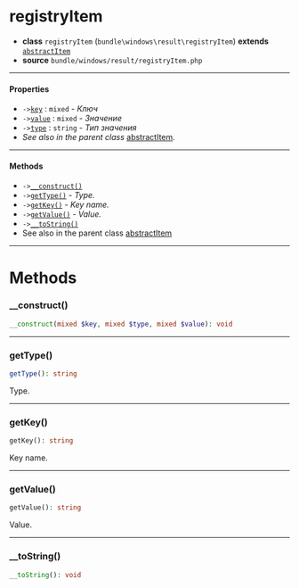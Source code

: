 # registryItem

- **class** `registryItem` (`bundle\windows\result\registryItem`) **extends** [`abstractItem`](classes/bundle/windows/result/abstractItem.md)
- **source** `bundle/windows/result/registryItem.php`

---

#### Properties

- `->`[`key`](#prop-key) : `mixed` - _Ключ_
- `->`[`value`](#prop-value) : `mixed` - _Значение_
- `->`[`type`](#prop-type) : `string` - _Тип значения_
- *See also in the parent class* [abstractItem](classes/bundle/windows/result/abstractItem.md).

---

#### Methods

- `->`[`__construct()`](#method-__construct)
- `->`[`getType()`](#method-gettype) - _Type._
- `->`[`getKey()`](#method-getkey) - _Key name._
- `->`[`getValue()`](#method-getvalue) - _Value._
- `->`[`__toString()`](#method-__tostring)
- See also in the parent class [abstractItem](classes/bundle/windows/result/abstractItem.md)

---
# Methods

<a name="method-__construct"></a>

### __construct()
```php
__construct(mixed $key, mixed $type, mixed $value): void
```

---

<a name="method-gettype"></a>

### getType()
```php
getType(): string
```
Type.

---

<a name="method-getkey"></a>

### getKey()
```php
getKey(): string
```
Key name.

---

<a name="method-getvalue"></a>

### getValue()
```php
getValue(): string
```
Value.

---

<a name="method-__tostring"></a>

### __toString()
```php
__toString(): void
```